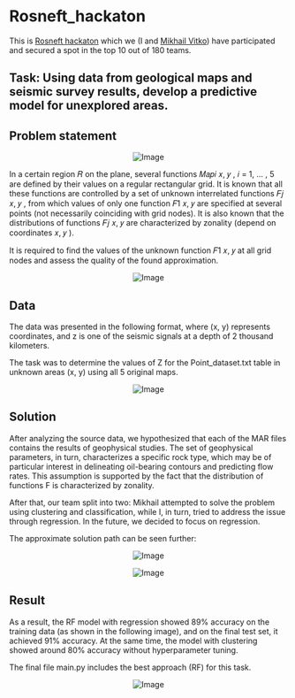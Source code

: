 # Rosneft_hackaton

This is [Rosneft hackaton][1] which we (I and [Mikhail Vitko][2]) have participated and secured a spot in the top 10 out of 180 teams.

Task: Using data from geological maps and seismic survey results, develop a predictive model for unexplored areas.
---

Problem statement
---
<p align="center">
  <img src="https://github.com/MrShaller/Rosneft_hackaton/assets/62774239/134976e3-1a41-4a2d-ac57-76ea1e2d264b" alt="Image">
</p>

In a certain region 𝑅 on the plane, several functions 𝑀𝑎𝑝𝑖 𝑥, 𝑦 , 𝑖 = 1, … , 5 are defined by their values on a regular rectangular grid. It is known that all these functions are controlled by a set of unknown interrelated functions 𝐹𝑗 𝑥, 𝑦 , from which values of only one function 𝐹1 𝑥, 𝑦 are specified at several points (not necessarily coinciding with grid nodes). It is also known that the distributions of functions 𝐹𝑗 𝑥, 𝑦 are characterized by zonality (depend on coordinates 𝑥, 𝑦 ).

It is required to find the values of the unknown function 𝐹1 𝑥, 𝑦 at all grid nodes and assess the quality of the found approximation.

<p align="center">
  <img src="https://github.com/MrShaller/Rosneft_hackaton/assets/62774239/db9cd8d3-08d8-405b-98f0-9661029de7f9" alt="Image">
</p>

Data
---
The data was presented in the following format, where (x, y) represents coordinates, and z is one of the seismic signals at a depth of 2 thousand kilometers.

The task was to determine the values of Z for the Point_dataset.txt table in unknown areas (x, y) using all 5 original maps.
<p align="center">
  <img src="https://github.com/MrShaller/Rosneft_hackaton/assets/62774239/04aaa063-032a-4b7c-8b26-8d5146289242" alt="Image">
</p>

Solution
---
After analyzing the source data, we hypothesized that each of the MAR files contains the results of geophysical studies. The set of geophysical parameters, in turn, characterizes a specific rock type, which may be of particular interest in delineating oil-bearing contours and predicting flow rates. This assumption is supported by the fact that the distribution of functions F is characterized by zonality.

After that, our team split into two: Mikhail attempted to solve the problem using clustering and classification, while I, in turn, tried to address the issue through regression. In the future, we decided to focus on regression.

The approximate solution path can be seen further:

<p align="center">
  <img src="https://github.com/MrShaller/Rosneft_hackaton/assets/62774239/9c941f4f-9f7b-4de4-b1ec-95e4b9d0244b" alt="Image">
</p>

<p align="center">
  <img src="https://github.com/MrShaller/Rosneft_hackaton/assets/62774239/b5b0d1da-918f-4e50-bb1e-afb92d7ce2ff" alt="Image">
</p>

Result
---
As a result, the RF model with regression showed 89% accuracy on the training data (as shown in the following image), and on the final test set, it achieved 91% accuracy. 
At the same time, the model with clustering showed around 80% accuracy without hyperparameter tuning.

The final file main.py includes the best approach (RF) for this task.

<p align="center">
  <img src="https://github.com/MrShaller/Rosneft_hackaton/assets/62774239/3c8bd2b0-a6a0-4d98-a9fb-7633dc1e6355" alt="Image">
</p>




[1]: https://events.rn.digital/hack/it2023vuz
[2]: https://github.com/mishantique
